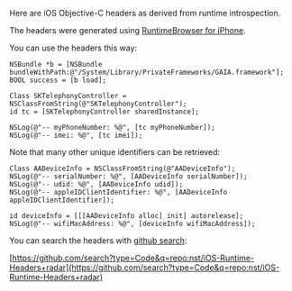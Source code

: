 Here are iOS Objective-C headers as derived from runtime introspection.

The headers were generated using [RuntimeBrowser for iPhone](https://github.com/nst/RuntimeBrowser/).

You can use the headers this way:

    NSBundle *b = [NSBundle bundleWithPath:@"/System/Library/PrivateFrameworks/GAIA.framework"];
    BOOL success = [b load];
    
    Class SKTelephonyController = NSClassFromString(@"SKTelephonyController");
    id tc = [SKTelephonyController sharedInstance];
    
    NSLog(@"-- myPhoneNumber: %@", [tc myPhoneNumber]);
    NSLog(@"-- imei: %@", [tc imei]);
    
Note that many other unique identifiers can be retrieved:

    Class AADeviceInfo = NSClassFromString(@"AADeviceInfo");
    NSLog(@"-- serialNumber: %@", [AADeviceInfo serialNumber]);
    NSLog(@"-- udid: %@", [AADeviceInfo udid]);
    NSLog(@"-- appleIDClientIdentifier: %@", [AADeviceInfo appleIDClientIdentifier]);

    id deviceInfo = [[[AADeviceInfo alloc] init] autorelease];
    NSLog(@"-- wifiMacAddress: %@", [deviceInfo wifiMacAddress]);

You can search the headers with [github search](https://github.com/search):

[https://github.com/search?type=Code&q=repo:nst/iOS-Runtime-Headers+radar](https://github.com/search?type=Code&q=repo:nst/iOS-Runtime-Headers+radar)
